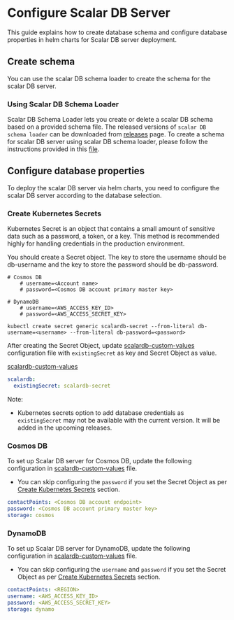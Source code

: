 # Configure Scalar DB Server

This guide explains how to create database schema and configure database properties in helm charts for Scalar DB server deployment.

## Create schema
You can use the scalar DB schema loader to create the schema for the scalar DB server.

### Using Scalar DB Schema Loader

Scalar DB Schema Loader lets you create or delete a scalar DB schema based on a provided schema file.
The released versions of `scalar DB schema loader` can be downloaded from [releases](https://github.com/scalar-labs/scalardb/releases) page.
To create a schema for scalar DB server using scalar DB schema loader, please follow the instructions provided in this [file](https://github.com/scalar-labs/scalardb/blob/master/schema-loader/README.md).

## Configure database properties

To deploy the scalar DB server via helm charts, you need to configure the scalar DB server according to the database selection.

### Create Kubernetes Secrets

Kubernetes Secret is an object that contains a small amount of sensitive data such as a password, a token, or a key.
This method is recommended highly for handling credentials in the production environment.

You should create a Secret object. The key to store the username should be db-username and the key to store the password should be db-password.

```
# Cosmos DB
    # username=<Account name>
    # password=<Cosmos DB account primary master key>

# DynamoDB
    # username=<AWS_ACCESS_KEY_ID>
    # password=<AWS_ACCESS_SECRET_KEY>

kubectl create secret generic scalardb-secret --from-literal db-username=<username> --from-literal db-password=<password>
```

After creating the Secret Object, update [scalardb-custom-values](../conf/scalardb-custom-values.yaml)  configuration file with `existingSecret` as key and Secret Object as value.

[scalardb-custom-values](../conf/scalardb-custom-values.yaml)

```yaml
scalardb:
  existingSecret: scalardb-secret
```

Note:
* Kubernetes secrets option to add database credentials as `existingSecret` may not be available with the current version. It will be added in the upcoming releases.

### Cosmos DB

To set up Scalar DB server for Cosmos DB, update the following configuration in [scalardb-custom-values](../conf/scalardb-custom-values.yaml) file.

* You can skip configuring the `password` if you set the Secret Object as per [Create Kubernetes Secrets](#create-kubernetes-secrets) section.

```yaml
contactPoints: <Cosmos DB account endpoint>
password: <Cosmos DB account primary master key>
storage: cosmos
```
### DynamoDB

To set up Scalar DB server for DynamoDB, update the following configuration in [scalardb-custom-values](../conf/scalardb-custom-values.yaml) file.

* You can skip configuring the `username` and `password` if you set the Secret Object as per [Create Kubernetes Secrets](#create-kubernetes-secrets) section.

```yaml
contactPoints: <REGION>
username: <AWS_ACCESS_KEY_ID>
password: <AWS_ACCESS_SECRET_KEY>
storage: dynamo
```

